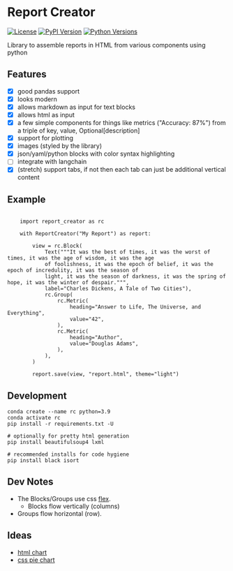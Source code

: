 # Report Creator

[![License](https://img.shields.io/badge/license-Apache-blue.svg?style=for-the-badge)](https://www.apache.org/licenses/LICENSE-2.0)
[![PyPI Version](https://img.shields.io/pypi/v/report_creator.svg?style=for-the-badge&color=blue)](https://pypi.org/project/report_creator)
[![Python Versions](https://img.shields.io/pypi/pyversions/report_creator.svg?logo=python&logoColor=white&style=for-the-badge)](https://pypi.org/project/report_creator)

Library to assemble reports in HTML from various components using python

## Features

* [x] good pandas support
* [x] looks modern
* [x] allows markdown as input for text blocks
* [x] allows html as input
* [x] a few simple components for things like metrics ("Accuracy: 87%") from a triple of key, value, Optional[description]
* [x] support for plotting
* [x] images (styled by the library)
* [x] json/yaml/python blocks with color syntax highlighting
* [ ] integrate with langchain
* [x] (stretch) support tabs, if not then each tab can just be additional vertical content

## Example

``` .python

    import report_creator as rc

    with ReportCreator("My Report") as report:

        view = rc.Block(
            Text("""It was the best of times, it was the worst of times, it was the age of wisdom, it was the age 
            of foolishness, it was the epoch of belief, it was the epoch of incredulity, it was the season of 
            light, it was the season of darkness, it was the spring of hope, it was the winter of despair.""", 
            label="Charles Dickens, A Tale of Two Cities"),
            rc.Group(
                rc.Metric(
                    heading="Answer to Life, The Universe, and Everything",
                    value="42",
                ),
                rc.Metric(
                    heading="Author",
                    value="Douglas Adams",
                ),                
            ),
        )

        report.save(view, "report.html", theme="light")
```

## Development

``` .python
conda create --name rc python=3.9
conda activate rc
pip install -r requirements.txt -U

# optionally for pretty html generation
pip install beautifulsoup4 lxml

# recommended installs for code hygiene
pip install black isort
```

## Dev Notes

* The Blocks/Groups use css [flex](https://css-tricks.com/snippets/css/a-guide-to-flexbox/).
  * Blocks flow vertically (columns)
* Groups flow horizontal (row).

## Ideas

* [html chart](https://codepen.io/sean_codes/pen/VNQVJE)
* [css pie chart](https://codepen.io/t_afif/pen/XWaPXZO)
